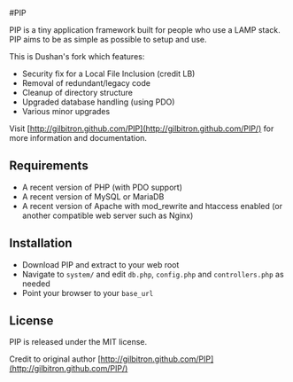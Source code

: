 #PIP

PIP is a tiny application framework built for people who use a LAMP stack. PIP aims to be as simple as possible to setup and use. 

This is Dushan's fork which features:

* Security fix for a Local File Inclusion (credit LB)
* Removal of redundant/legacy code
* Cleanup of directory structure
* Upgraded database handling (using PDO)
* Various minor upgrades

Visit [http://gilbitron.github.com/PIP](http://gilbitron.github.com/PIP/) for more information and documentation.

## Requirements

* A recent version of PHP (with PDO support)
* A recent version of MySQL or MariaDB
* A recent version of Apache with mod_rewrite and htaccess enabled (or another compatible web server such as Nginx)

## Installation

* Download PIP and extract to your web root
* Navigate to `system/` and edit `db.php`, `config.php` and `controllers.php` as needed
* Point your browser to your `base_url`

## License

PIP is released under the MIT license.

Credit to original author [http://gilbitron.github.com/PIP](http://gilbitron.github.com/PIP/)

